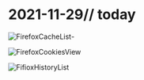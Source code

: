 # 2021-11-29// today

![FirefoxCacheList](https://user-images.githubusercontent.com/59364300/143825548-d53c3803-d89d-43b9-a84d-6ce7afce4be2.PNG)-

![FirefoxCookiesView](https://user-images.githubusercontent.com/59364300/143825557-bce6eaec-919a-4a86-88ea-56c08b96e25a.PNG)

![FifioxHistoryList](https://user-images.githubusercontent.com/59364300/143825558-cce4c1b0-c0f4-4dbe-bb04-ef51f330e628.PNG)
